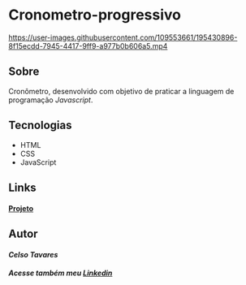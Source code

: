 # Cronometro-progressivo

https://user-images.githubusercontent.com/109553661/195430896-8f15ecdd-7945-4417-9ff9-a977b0b606a5.mp4

## Sobre

Cronômetro, desenvolvido com objetivo de praticar a linguagem de programação *Javascript*.

## Tecnologias 

*   HTML
*   CSS
*   JavaScript

## Links

#### [Projeto](https://celsotavares.github.io/Cronometro-progressivo/)

## Autor

#### *Celso Tavares*
   
#####   Acesse também meu [Linkedin](https://www.linkedin.com/in/celsotavaresjunior/)
